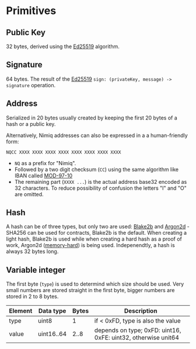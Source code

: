 # Primitives

## Public Key
32 bytes, derived using the [Ed25519](https://ed25519.cr.yp.to/) algorithm.

## Signature
64 bytes. The result of the [Ed25519](https://ed25519.cr.yp.to/) `sign: (privateKey, message) -> signature` operation.

## Address
Serialized in 20 bytes usually created by keeping the first 20 bytes of a hash or a public key.

Alternatively, Nimiq addresses can also be expressed in a a human-friendly form:

```
NQCC XXXX XXXX XXXX XXXX XXXX XXXX XXXX XXXX
```

* `NQ` as a prefix for "Nimiq".
* Followed by a two digit checksum (`CC`) using the same algorithm like IBAN called [MOD-97-10](https://en.wikipedia.org/wiki/International_Bank_Account_Number#Check_digits)
* The remaining part (`XXXX ...`) is the actual address base32 encoded as 32 characters. To reduce possibility of confusion the letters "I" and "O" are omitted.

## Hash
A hash can be of three types, but only two are used: [Blake2b](https://en.wikipedia.org/wiki/BLAKE_%28hash_function%29#Blake2b_algorithm) and [Argon2d](https://en.wikipedia.org/wiki/Argon2) - SHA256 can be used for contracts, Blake2b is the default.
When creating a light hash, Blake2b is used while when creating a hard hash as a proof of work, Argon2d ([memory-hard](https://en.wikipedia.org/wiki/Memory_bound_function)) is being used.
Indepenendtly, a hash is always 32 bytes long.

## Variable integer

The first byte (`type`) is used to determind which size should be used. Very small numbers are stored straight in the first byte, bigger numbers are stored in 2 to 8 bytes.

| Element   | Data type   | Bytes     | Description                |
|-----------|-------------|-----------|----------------------------|
| type      | uint8       | 1	 		    | if < 0xFD, type is also the value
| value     | uint16..64  | 2..8	    | depends on type; 0xFD: uint16, 0xFE: uint32, otherwise unit64


